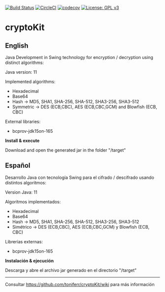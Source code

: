 [![Build Status](https://travis-ci.org/toniferr/cryptoKit.svg?branch=master)](https://travis-ci.org/toniferr/cryptoKit) [![CircleCI](https://circleci.com/gh/toniferr/cryptoKit.svg?style=svg)](https://circleci.com/gh/toniferr/cryptoKit) [![codecov](https://codecov.io/gh/toniferr/cryptoKit/branch/master/graph/badge.svg)](https://codecov.io/gh/toniferr/cryptoKit) [![License: GPL v3](https://img.shields.io/badge/License-GPLv3-blue.svg)](https://www.gnu.org/licenses/gpl-3.0)

# cryptoKit

## English

Java Development in Swing technology for encryption / decryption using distinct algorithms:

Java version: 11

Implemented algorithms:

- Hexadecimal
- Base64
- Hash -> MD5, SHA1, SHA-256, SHA-512, SHA3-256, SHA3-512
- Symmetric -> DES (ECB,CBC), AES (ECB,CBC,GCM) and Blowfish (ECB, CBC)

External libraries: 
- bcprov-jdk15on-165

**Install & execute**

Download and open the generated jar in the folder "/target"

## Español

Desarrollo Java con tecnología Swing para el cifrado / descifrado usando distintos algoritmos:

Version Java: 11

Algoritmos implementados:

- Hexadecimal
- Base64
- Hash -> MD5, SHA1, SHA-256, SHA-512, SHA3-256, SHA3-512
- Simétrico -> DES (ECB,CBC), AES (ECB,CBC,GCM) y Blowfish (ECB, CBC)

Librerias externas: 
- bcprov-jdk15on-165

**Instalación & ejecución**

Descarga y abre el archivo jar generado en el directorio "/target"

--------------------------------------------------------------------------------------------------------------

Consultar https://github.com/toniferr/cryptoKit/wiki para más información
